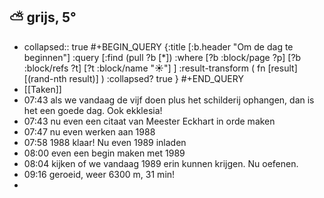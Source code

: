 ## ⛅ grijs, 5°
- collapsed:: true
  #+BEGIN_QUERY 
  {:title [:b.header "Om de dag te beginnen"]
   :query [:find (pull ?b [*])
     :where 
       [?b :block/page ?p]
       [?b :block/refs ?t]
       [?t :block/name "☀️"]
   ]
   :result-transform ( fn [result] [(rand-nth result)] )
   :collapsed? true
  }
  #+END_QUERY
- [[Taken]]
- 07:43 als we vandaag de vijf doen plus het schilderij ophangen, dan is het een goede dag. Ook ekklesia!
- 07:43 nu even een citaat van Meester Eckhart in orde maken
- 07:47 nu even werken aan 1988
- 07:58 1988 klaar! Nu even 1989 inladen
- 08:00 even een begin maken met 1989
- 08:04 kijken of we vandaag 1989 erin kunnen krijgen. Nu oefenen.
- 09:16 geroeid, weer 6300 m, 31 min!
-